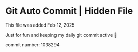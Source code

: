 # Git Auto Commit | Hidden File

This file was added Feb 12, 2025

Just for fun and keeping my daily git commit active 🤪

commit number: 1038294

